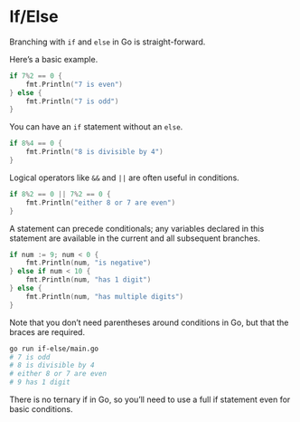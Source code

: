 # If/Else

Branching with `if` and `else` in Go is straight-forward.

Here’s a basic example.

```go
if 7%2 == 0 {
    fmt.Println("7 is even")
} else {
    fmt.Println("7 is odd")
}
```

You can have an `if` statement without an `else`.

```go
if 8%4 == 0 {
    fmt.Println("8 is divisible by 4")
}
```

Logical operators like `&&` and `||` are often useful in conditions.

```go
if 8%2 == 0 || 7%2 == 0 {
    fmt.Println("either 8 or 7 are even")
}
```

A statement can precede conditionals; any variables declared in this statement are available in the current and all subsequent branches.

```go
if num := 9; num < 0 {
    fmt.Println(num, "is negative")
} else if num < 10 {
    fmt.Println(num, "has 1 digit")
} else {
    fmt.Println(num, "has multiple digits")
}
```

Note that you don’t need parentheses around conditions in Go, but that the braces are required.

```sh
go run if-else/main.go
# 7 is odd
# 8 is divisible by 4
# either 8 or 7 are even
# 9 has 1 digit
```

There is no ternary if in Go, so you’ll need to use a full if statement even for basic conditions.
